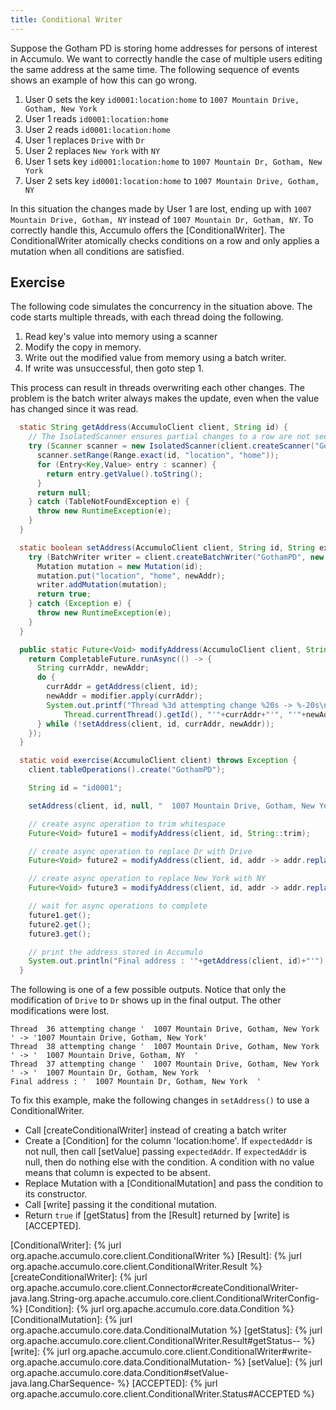 ```yaml
---
title: Conditional Writer
---
```


Suppose the Gotham PD is storing home addresses for persons of interest in
Accumulo.  We want to correctly handle the case of multiple users editing the
same address at the same time. The following sequence of events shows an example
of how this can go wrong.

 1. User 0 sets the key `id0001:location:home` to `1007 Mountain Drive, Gotham, New York`
 2. User 1 reads `id0001:location:home`
 3. User 2 reads `id0001:location:home`
 4. User 1 replaces `Drive` with `Dr`
 5. User 2 replaces `New York` with `NY`
 6. User 1 sets key `id0001:location:home` to `1007 Mountain Dr, Gotham, New York`
 7. User 2 sets key `id0001:location:home` to `1007 Mountain Drive, Gotham, NY`

In this situation the changes made by User 1 are lost, ending up with `1007
Mountain Drive, Gotham, NY` instead of `1007 Mountain Dr, Gotham, NY`.  To
correctly handle this, Accumulo offers the [ConditionalWriter].  The
ConditionalWriter atomically checks conditions on a row and only applies a
mutation when all conditions are satisfied.

## Exercise

The following code simulates the concurrency in the situation above.  The code
starts multiple threads, with each thread doing the following.

 1. Read key's value into memory using a scanner
 2. Modify the copy in memory.
 3. Write out the modified value from memory using a batch writer.
 4. If write was unsuccessful, then goto step 1.

This process can result in threads overwriting each other changes.  The problem
is the batch writer always makes the update, even when the value has
changed since it was read.

```java
  static String getAddress(AccumuloClient client, String id) {
    // The IsolatedScanner ensures partial changes to a row are not seen
    try (Scanner scanner = new IsolatedScanner(client.createScanner("GothamPD", Authorizations.EMPTY))) {
      scanner.setRange(Range.exact(id, "location", "home"));
      for (Entry<Key,Value> entry : scanner) {
        return entry.getValue().toString();
      }
      return null;
    } catch (TableNotFoundException e) {
      throw new RuntimeException(e);
    }
  }

  static boolean setAddress(AccumuloClient client, String id, String expectedAddr, String newAddr) {
    try (BatchWriter writer = client.createBatchWriter("GothamPD", new BatchWriterConfig())) {
      Mutation mutation = new Mutation(id);
      mutation.put("location", "home", newAddr);
      writer.addMutation(mutation);
      return true;
    } catch (Exception e) {
      throw new RuntimeException(e);
    }
  }

  public static Future<Void> modifyAddress(AccumuloClient client, String id, Function<String,String> modifier) {
    return CompletableFuture.runAsync(() -> {
      String currAddr, newAddr;
      do {
        currAddr = getAddress(client, id);
        newAddr = modifier.apply(currAddr);
        System.out.printf("Thread %3d attempting change %20s -> %-20s\n",
            Thread.currentThread().getId(), "'"+currAddr+"'", "'"+newAddr+"'");
      } while (!setAddress(client, id, currAddr, newAddr));
    });
  }

  static void exercise(AccumuloClient client) throws Exception {
    client.tableOperations().create("GothamPD");

    String id = "id0001";

    setAddress(client, id, null, "  1007 Mountain Drive, Gotham, New York  ");

    // create async operation to trim whitespace
    Future<Void> future1 = modifyAddress(client, id, String::trim);

    // create async operation to replace Dr with Drive
    Future<Void> future2 = modifyAddress(client, id, addr -> addr.replace("Drive", "Dr"));

    // create async operation to replace New York with NY
    Future<Void> future3 = modifyAddress(client, id, addr -> addr.replace("New York", "NY"));

    // wait for async operations to complete
    future1.get();
    future2.get();
    future3.get();

    // print the address stored in Accumulo
    System.out.println("Final address : '"+getAddress(client, id)+"'");
  }
```

The following is one of a few possible outputs.  Notice that only the
modification of `Drive` to `Dr` shows up in the final output.  The other
modifications were lost.

```
Thread  36 attempting change '  1007 Mountain Drive, Gotham, New York  ' -> '1007 Mountain Drive, Gotham, New York'
Thread  38 attempting change '  1007 Mountain Drive, Gotham, New York  ' -> '  1007 Mountain Drive, Gotham, NY  '
Thread  37 attempting change '  1007 Mountain Drive, Gotham, New York  ' -> '  1007 Mountain Dr, Gotham, New York  '
Final address : '  1007 Mountain Dr, Gotham, New York  '
```

To fix this example, make the following changes in `setAddress()` to use a
ConditionalWriter.

 * Call [createConditionalWriter] instead of creating a batch writer
 * Create a [Condition] for the column 'location:home'.  If `expectedAddr` is not null, then call [setValue] passing `expectedAddr`.  If `expectedAddr` is null, then do nothing else with the condition. A condition with no value means that column is expected to be absent.
 * Replace Mutation with a [ConditionalMutation] and pass the condition to its constructor.
 * Call [write] passing it the conditional mutation.
 * Return `true` if [getStatus] from the [Result] returned by [write] is [ACCEPTED].

[ConditionalWriter]: {% jurl org.apache.accumulo.core.client.ConditionalWriter %}
[Result]: {% jurl org.apache.accumulo.core.client.ConditionalWriter.Result %}
[createConditionalWriter]: {% jurl org.apache.accumulo.core.client.Connector#createConditionalWriter-java.lang.String-org.apache.accumulo.core.client.ConditionalWriterConfig- %}
[Condition]: {% jurl org.apache.accumulo.core.data.Condition %}
[ConditionalMutation]: {% jurl org.apache.accumulo.core.data.ConditionalMutation %}
[getStatus]: {% jurl org.apache.accumulo.core.client.ConditionalWriter.Result#getStatus-- %}
[write]: {% jurl org.apache.accumulo.core.client.ConditionalWriter#write-org.apache.accumulo.core.data.ConditionalMutation- %}
[setValue]: {% jurl org.apache.accumulo.core.data.Condition#setValue-java.lang.CharSequence- %}
[ACCEPTED]: {% jurl org.apache.accumulo.core.client.ConditionalWriter.Status#ACCEPTED %}
